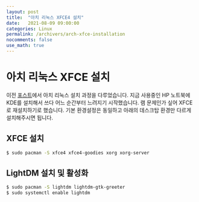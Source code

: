 ```yaml
---
layout: post
title:  "아치 리눅스 XFCE4 설치"
date:   2021-08-09 09:00:00
categories: Linux
permalink: /archivers/arch-xfce-installation
nocomments: false
use_math: true 
---
```


# 아치 리눅스 XFCE 설치

이전 [포스트](https://sjoon-oh.github.io/archivers/arch-installation)에서 아치 리눅스 설치 과정을 다루었습니다. 지금 사용중인 HP 노트북에 KDE를 설치해서 쓰다 어느 순간부터 느려지기 시작했습니다. 램 문제인가 싶어 XFCE로 재설치하기로 했습니다. 기본 환경설정은 동일하고 아래의 데스크탑 환경만 다르게 설치해주시면 됩니다.

<!--more-->

## XFCE 설치

```bash
$ sudo pacman -S xfce4 xfce4-goodies xorg xorg-server
```

## LightDM 설치 및 활성화

```bash
$ sudo pacman -S lightdm lightdm-gtk-greeter
$ sudo systemctl enable lightdm
```